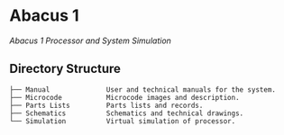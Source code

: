 # Abacus 1
_Abacus 1 Processor and System Simulation_

## Directory Structure
```
├── Manual              User and technical manuals for the system.
├── Microcode           Microcode images and description.
├── Parts Lists         Parts lists and records.
├── Schematics          Schematics and technical drawings.
└── Simulation          Virtual simulation of processor.
```
